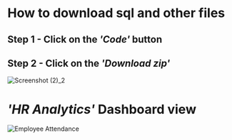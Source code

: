 # How to download sql and other files
## Step 1 - Click on the ***'Code'*** button
## Step 2 - Click on the  ***'Download zip'***
![Screenshot (2)_2](https://user-images.githubusercontent.com/96106995/188304684-d0c0b34f-2791-4068-b71a-90536ec87766.png)
# ***'HR Analytics'*** Dashboard view
![Employee Attendance](https://user-images.githubusercontent.com/96106995/189539111-da1e28f7-a349-4662-882a-8f5ad424d968.png)
